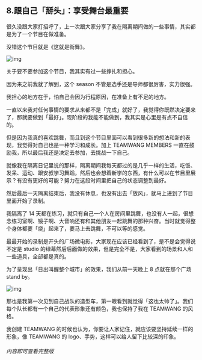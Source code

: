 ## 8.跟自己「掰头」：享受舞台最重要
很久没跟大家打招呼了，上一次跟大家分享了我在隔离期间做的一些事情，其实都是为了一个节目在做准备。


没错这个节目就是《这就是街舞》。


![img](https://pic2.zhimg.com/v2-a839d744b8b60cb1835aba0bbb4b5721.webp)

关于要不要参加这个节目，我其实有过一些挣扎和担心。


因为来之前我就了解到，这个 season 不管是选手还是导师都很厉害，实力很强。


我担心的地方在于，怕自己会因为行程原因，在准备上有不足的地方。


一直以来我对任何事情的要求从来都不是「完成」就好了，我觉得你既然决定要来了，那就要做到「最好」。现阶段的我能不能做到，我其实是心里是有点不自信的。


但是因为我真的喜欢跳舞，而且到这个节目里面可以看到很多新的想法和新的表现，我觉得对自己也是一种学习和成长。加上 TEAMWANG MEMBERS 一直在鼓励我，所以最后我还是决定去参加，去挑战一下自己。


就像我在隔离日记里说的那样，隔离期间我每天都过的是几乎一样的生活，吃饭、发呆、运动、跟安叔学习舞蹈，然后也会想着新学的东西，有什么可以在节目里展示？有没有更好的可能？努力在这段时间里把自己的状态调整到最好。


然后最后一天隔离结束后，我没有休息，也没有出去「放风」，就马上进到了节目里面开始了录制。


我隔离了 14 天都在练习，就只有自己一个人在房间里跳舞，也没有人一起，很想念练习室啊、镜子啊、大音响还有和其他朋友一起跳舞的那种兴奋。当时就觉得整个身体都要「烧」起来了，要马上去跳舞，不可以等的感觉。


最最开始的录制是开头的广场微电影，大家现在应该已经看到了，是不是会觉得说不定是 studio 的绿幕然后后面做的效果，但是完全不是，大家看到的场景和人和一些道具，全部都是真的。 


为了呈现出「日出叫醒整个城市」的效果，我们从前一天晚上 8 点就在那个广场 stand by。


![img](https://pic1.zhimg.com/v2-d22f01ac2ed059782b42e47b09f7b069.webp)

那也是我第一次见到自己战队的造型车，第一眼看到就觉得「这也太帅了」。我们每个队长都有一个自己的代表形象还有颜色，我也保持了我在 TEAMWANG 的风格。


我创建 TEAMWANG 的时候也认为，你要让人家记住，就应该要坚持延续一样的形象，像 TEAMWANG 的 logo、手势，这样可以给人留下比较深的印象。


###### 内容即可查看完整版
